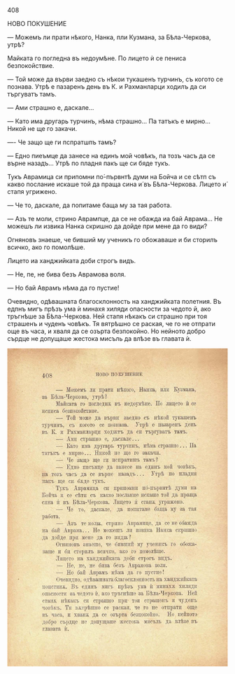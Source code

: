 ﻿408

НОВО ПОКУШЕНИЕ

— Можемъ ли прати нѣкого, Нанка, пли Кузмана, за Бѣла-Черкова, утрѣ?

Майката го погледна въ недоумѣне. По лицето ѝ се пениса безпокойствие.

— Той може да върви заедно съ нѣкои тукашенъ турчинъ, съ когото се познава. Утрѣ е пазаренъ день въ К. и Рахманларци ходилъ да си търгуватъ тамъ.

— Ами страшно е, даскале...

— Като има другарь турчинъ, нѣма страшно... Па татъкъ е мирно... Никой не ще го закачи.

—- Че защо ще ги пспратшпъ тамъ?

— Едно пиеъмце да занесе на единъ мой човѣкъ, па тозъ часъ да се върне назадъ... Утрѣ по пладня пакъ ще си бяде тукъ.

Тукъ Аврамица си припомни по́-първнтѣ думи на Бойча и се сѣтп съ какво послание искаше той да праща сина и́ въ Бѣла-Черкова. Лицето и́ стапя угрижено.

— Че то, даскале, да попитаме баща му за тая работа.

— Азъ те моли, стрино Аврампце, да се не обажда иа бай Аврама... Не можешъ ли извика Нанка скришно да дойде при мене да го види?

Огняновъ знаеше, че бивший му ученикъ го обожаваше и би сторилъ всичко, ако го помолѣше.

Лицето иа ханджийката доби строгъ видъ.

— Не, пе, не бива безъ Аврамова воля.

— Но бай Аврамъ нѣма да го пустие!

Очевидно, одѣвашната благосклонность на ханджийката полетния. Въ едпнъ мигъ прѣзъ ума ѝ минахя хиляди опасности за чедото й, ако тръгнѣше за Бѣла-Черкова. Ней стапя нѣкакъ си страшно при тоя страшенъ и чуденъ човѣкъ. Тя вятрѣшно се раская, че го не отпрати още въ часа, и хваля да се озърта безпокойно. Но нейното добро сърдце не допущаше жестока мисъль да влѣзе въ главата ѝ.

![original](../images/455.jpg)

